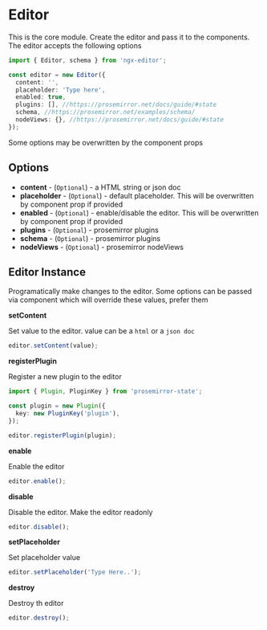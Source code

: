 # Editor

This is the core module. Create the editor and pass it to the components. The editor accepts the following options

```ts
import { Editor, schema } from 'ngx-editor';

const editor = new Editor({
  content: '',
  placeholder: 'Type here',
  enabled: true,
  plugins: [], //https://prosemirror.net/docs/guide/#state
  schema, //https://prosemirror.net/examples/schema/
  nodeViews: {}, //https://prosemirror.net/docs/guide/#state
});
```

Some options may be overwritten by the component props

## Options

- **content** - (`Optional`) - a HTML string or json doc
- **placeholder** - (`Optional`) - default placeholder. This will be overwritten by component prop if provided
- **enabled** - (`Optional`) - enable/disable the editor. This will be overwritten by component prop if provided
- **plugins** - (`Optional`) - prosemirror plugins
- **schema** - (`Optional`) - prosemirror plugins
- **nodeViews** - (`Optional`) - prosemirror nodeViews

## Editor Instance

Programatically make changes to the editor. Some options can be passed via component which will override these values, prefer them

**setContent**

Set value to the editor. value can be a `html` or a `json doc`

```ts
editor.setContent(value);
```

**registerPlugin**

Register a new plugin to the editor

```ts
import { Plugin, PluginKey } from 'prosemirror-state';

const plugin = new Plugin({
  key: new PluginKey('plugin'),
});

editor.registerPlugin(plugin);
```

**enable**

Enable the editor

```ts
editor.enable();
```

**disable**

Disable the editor. Make the editor readonly

```ts
editor.disable();
```

**setPlaceholder**

Set placeholder value

```ts
editor.setPlaceholder('Type Here..');
```

**destroy**

Destroy th editor

```ts
editor.destroy();
```
